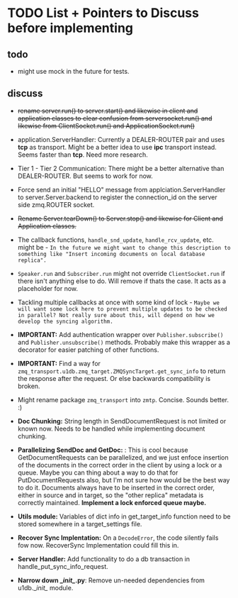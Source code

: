TODO List + Pointers to Discuss before implementing
===================================================

todo
----

* might use mock in the future for tests.

discuss
-------

* ~~rename server.run() to server.start() and likewise in client and
  application classes to clear confusion from serversocket.run() and
  likewise from ClientSocket.run() and ApplicationSocket.run()~~

* application.ServerHandler: Currently a DEALER-ROUTER pair and uses
  __tcp__ as transport. Might be a better idea to use __ipc__
  transport instead. Seems faster than __tcp__. Need more research.

* Tier 1 - Tier 2 Communication: There might be a better alternative
  than DEALER-ROUTER. But seems to work for now.

* Force send an initial "HELLO" message from applciation.ServerHandler
  to server.Server.backend to register the connection_id on the server
  side zmq.ROUTER socket.

* ~~Rename Server.tearDown() to Server.stop() and likewise for Client
  and Application classes.~~

*  The callback functions, `handle_snd_update`, `handle_rcv_update`,
   etc. might be - `In the future we might want to change this
   description to something like "Insert incoming documents on local
   database replica".`

* `Speaker.run` and `Subscriber.run` might not override
  `ClientSocket.run` if there isn't anything else to do. Will remove
  if thats the case. It acts as a placeholder for now.

* Tackling multiple callbacks at once with some kind of lock - `Maybe
  we will want some lock here to prevent multiple updates to be
  checked in parallel? Not really sure about this, will depend on how
  we develop the syncing algorithm.`

* __IMPORTANT:__ Add authentication wrapper over `Publisher.subscribe()` and
  `Publisher.unsubscribe()` methods. Probably make this wrapper as a
  decorator for easier patching of other functions.

* __IMPORTANT:__ Find a way for
  `zmq_transport.u1db.zmq_target.ZMQSyncTarget.get_sync_info` to
  return the response after the request. Or else backwards
  compatibility is broken.

* Might rename package `zmq_transport` into `zmtp`. Concise. Sounds
  better. :)

* __Doc Chunking:__ String length in SendDocumentRequest is not
  limited or known now. Needs to be handled while implementing
  document chunking.

* __Parallelizing SendDoc and GetDoc:__ <db4>: This is cool because
  GetDocumentRequests can be parallelized, and we just enfoce
  insertion of the documents in the correct order in the client by
  using a lock or a queue. Maybe you can thing about a way to do that
  for PutDocumentRequests also, but I'm not sure how would be the best
  way to do it. Documents always have to be inserted in the correct
  order, either in source and in target, so the "other replica"
  metadata is correctly maintained. __Implement a lock enforced queue maybe.__

* __Utils module:__ Variables of dict info in get_target_info function
  need to be stored somewhere in a target_settings file.

* __Recover Sync Implentation:__ On a `DecodeError`, the code silently
  fails fow now. RecoverSync Implementation could fill this in.
  
* __Server Handler:__ Add functionality to do a db transaction in
  handle_put_sync_info_request.

* __Narrow down \__init\__.py__: Remove un-needed dependencies from
  u1db.\__init\__ module.
